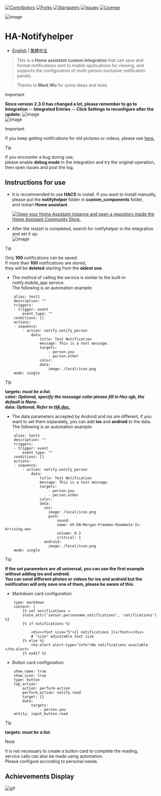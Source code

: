 
 [![Contributors][contributors-shield]][contributors-url]
 [![Forks][forks-shield]][forks-url]
 [![Stargazers][stars-shield]][stars-url]
 [![Issues][issues-shield]][issues-url]
 [![License][license-shield]][license-url]

 [contributors-shield]: https://img.shields.io/github/contributors/kukuxx/HA-NotifyHelper.svg?style=for-the-badge
 [contributors-url]: https://github.com/kukuxx/HA-NotifyHelper/graphs/contributors

 [forks-shield]: https://img.shields.io/github/forks/kukuxx/HA-NotifyHelper.svg?style=for-the-badge
 [forks-url]: https://github.com/kukuxx/HA-NotifyHelper/network/members

 [stars-shield]: https://img.shields.io/github/stars/kukuxx/HA-NotifyHelper.svg?style=for-the-badge
 [stars-url]: https://github.com/kukuxx/HA-NotifyHelper/stargazers

 [issues-shield]: https://img.shields.io/github/issues/kukuxx/HA-NotifyHelper.svg?style=for-the-badge
 [issues-url]: https://github.com/kukuxx/HA-NotifyHelper/issues

 [license-shield]: https://img.shields.io/github/license/kukuxx/HA-NotifyHelper.svg?style=for-the-badge
 [license-url]: https://github.com/kukuxx/HA-NotifyHelper/blob/main/LICENSE

![image](/doc/icon.png)

# HA-Notifyhelper

- [English](/README.md) | [繁體中文](/doc/README-zh-TW.md)

> This is a <b>Home assistant custom integration</b> that can save and format
  notifications sent to mobile applications for viewing, and supports the configuration
  of multi-person exclusive notification panels.

> Thanks to <b>Mark Wu</b> for some ideas and tests.

> [!Important]
> <b>Since version 2.3.0 has changed a lot, please remember to go to Integration -- Integrated Entries -- Click Settings to reconfigure after the update:</b>
![image](/doc/update_settings1.png) <br>
![image](/doc/update_settings2.png)

> [!Important]
> If you keep getting notifications for old pictures or videos, please see 
<a href='https://community.home-assistant.io/t/home-assistant-sends-cached-images-in-ios-notification/520766'>here.</a>

> [!Tip]
> If you encounter a bug during use, <br>
> please enable <b>debug mode</b> in the integration and try the original operation, <br>
> then open issues and post the log.

## Instructions for use  

- It is recommended to use <b>HACS</b> to install. If you want to install manually,
  <br>please put the <b>notifyhelper</b> folder in <b>custom_components</b> folder, 
  <br>and restart <b>Home assistant</b>.

  [![Open your Home Assistant instance and open a repository inside the Home Assistant Community Store.](https://my.home-assistant.io/badges/hacs_repository.svg)](https://my.home-assistant.io/redirect/hacs_repository/?owner=kukuxx&repository=HA-NotifyHelper&category=Integration)

- After the restart is completed, search for notifyhelper in the integration and set it up:<br>
![image](/doc/settings.png)

> [!Tip]
> Only <b>100</b> notifications can be saved.<br>
> If more than <b>100</b> notifications are stored,
> <br>they will be <b>deleted</b> starting from the <b>oldest one</b>.

- The method of calling the service is similar to the built-in notify.mobile_app service.
  <br>The following is an automation example:
```
    alias: test1
    description: ""
    triggers:
    - trigger: event
        event_type: ""
    conditions: []
    actions:
    - sequence:
        - action: notify.notify_person
            data:
                title: Test Notification
                message: This is a test message.
                targets:
                    - person.you
                    - person.other
                color:
                data:
                    image: /local/icon.png
    mode: single
```
> [!Tip]
> <b>targets: <i>must be a list.</i></b><br>
> <b>color: <i>Optional, specify the message color please fill in Hex rgb,
> the default is None.</i></b><br>
> <b>data: <i>Optional, Refer to <a href='https://companion.home-assistant.io/docs/notifications/notifications-basic'>HA doc.</a></i></b>

- The data parameters accepted by Android and ios are different, if you want to set them separately, you can add <b>ios</b> and <b>android</b> to the data.
<br>The following is an automation example:
```
    alias: test1
    description: ""
    triggers:
    - trigger: event
        event_type: ""
    conditions: []
    actions:
    - sequence:
        - action: notify.notify_person
            data:
                title: Test Notification
                message: This is a test message.
                targets:
                    - person.you
                    - person.other
                color: 
                data:
                  ios:
                    image: /local/icon.png
                    push:
                        sound:
                        name: US-EN-Morgan-Freeman-Roommate-Is-Arriving.wav
                        volume: 0.3
                        critical: 1
                  android:
                    image: /local/icon.png
    mode: single
```

> [!Tip]
> <b>If the set parameters are all universal,
you can use the first example without adding ios and android.<br>
> You can send different photos or videos for ios and android but the notification will only save one of them, please be aware of this. </b>

- Markdown card configuration:
```
    type: markdown
    content: |
        {% set notifications =
        state_attr('sensor.personname_notifications', 'notifications') %}
        {% if notifications %}
            
            <div><font size="5">{{ notifications }}</font></div>
            # "size" adjustable text size
        {% else %}
            <ha-alert alert-type="info">No notifications available.</ha-alert>
        {% endif %}
```

- Button card configuration:
```
    show_name: true
    show_icon: true
    type: button
    tap_action:
        action: perform-action
        perform_action: notify.read
        target: {}
        data:
            targets:
                - person.you
    entity: input_button.read
```
> [!Tip]
> <b>targets: <i>must be a list.</i></b>

> [!NOTE]
> It is not necessary to create a button card to complete the reading,<br>
  service calls can also be made using automation. <br>
  Please configure according to personal needs.

## Achievements Display   

![gif](/doc/display.gif)

